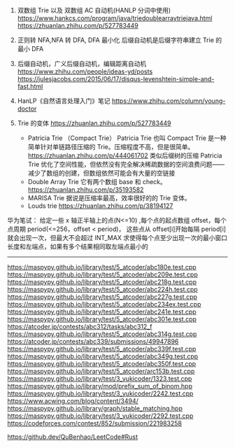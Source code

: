 1. 双数组 Trie 以及 双数组 AC 自动机(HANLP 分词中使用)
   https://www.hankcs.com/program/java/triedoublearraytriejava.html
   https://zhuanlan.zhihu.com/p/527783449
2. 正则转 NFA,NFA 转 DFA, DFA 最小化
   后缀自动机是后缀字符串建立 Trie 的最小 DFA
3. 后缀自动机，广义后缀自动机，编辑距离自动机
   https://www.zhihu.com/people/ideas-yd/posts
   https://julesjacobs.com/2015/06/17/disqus-levenshtein-simple-and-fast.html
4. HanLP《自然语言处理入门》笔记
   https://www.zhihu.com/column/young-doctor

5. Trie 的变体
   https://zhuanlan.zhihu.com/p/527783449

   - Patricia Trie （Compact Trie）
     Patricia Trie 也叫 Compact Trie 是一种简单针对单链路径压缩的 Trie。压缩程度不高，但是很简单。
     https://zhuanlan.zhihu.com/p/444061702
     类似后缀树的压缩
     Patricia Trie 优化了空间性能，但依然没有完全解决稀疏数据的空间浪费问题——减少了数组的创建，但数组依然可能会有大量的空链接
   - Double Array Trie
     它有两个数组 base 和 check。
     https://zhuanlan.zhihu.com/p/35193582
   - MARISA Trie
     据说是压缩率最高，效率很好的的 Trie 变体。
   - Louds trie
     https://zhuanlan.zhihu.com/p/38194127

华为笔试：
给定一些 x 轴正半轴上的点(N<=10) ,每个点的起点数组 offset，每个点周期 period(<=256，offset < period)，
这些点从 offset[i]开始每隔 period[i]就会出现一次，但最大不会超过 INT_MAX
求使得每个点至少出现一次的最小窗口长度和左端点，如果有多个结果相同取左端点最小的

---

https://maspypy.github.io/library/test/5_atcoder/abc180e.test.cpp
https://maspypy.github.io/library/test/5_atcoder/abc209e.test.cpp
https://maspypy.github.io/library/test/5_atcoder/abc218g.test.cpp
https://maspypy.github.io/library/test/5_atcoder/abc224h.test.cpp
https://maspypy.github.io/library/test/5_atcoder/abc227g.test.cpp
https://maspypy.github.io/library/test/5_atcoder/abc234ex.test.cpp
https://maspypy.github.io/library/test/5_atcoder/abc241e.test.cpp
https://maspypy.github.io/library/test/5_atcoder/abc301e.test.cpp
https://atcoder.jp/contests/abc312/tasks/abc312_f
https://maspypy.github.io/library/test/5_atcoder/abc314g.test.cpp
https://atcoder.jp/contests/abc339/submissions/49947896
https://maspypy.github.io/library/test/5_atcoder/abc339f.test.cpp
https://maspypy.github.io/library/test/5_atcoder/abc349g.test.cpp
https://maspypy.github.io/library/test/5_atcoder/abc350f.test.cpp
https://maspypy.github.io/library/test/5_atcoder/arc153b.test.cpp
https://maspypy.github.io/library/test/3_yukicoder/1323.test.cpp
https://maspypy.github.io/library/mod/prefix_sum_of_binom.hpp
https://maspypy.github.io/library/test/3_yukicoder/2242.test.cpp
https://www.acwing.com/blog/content/3494/
https://maspypy.github.io/library/graph/stable_matching.hpp
https://maspypy.github.io/library/test/3_yukicoder/2292.test.cpp
https://codeforces.com/contest/852/submission/221983258

https://github.dev/QuBenhao/LeetCode#Rust
